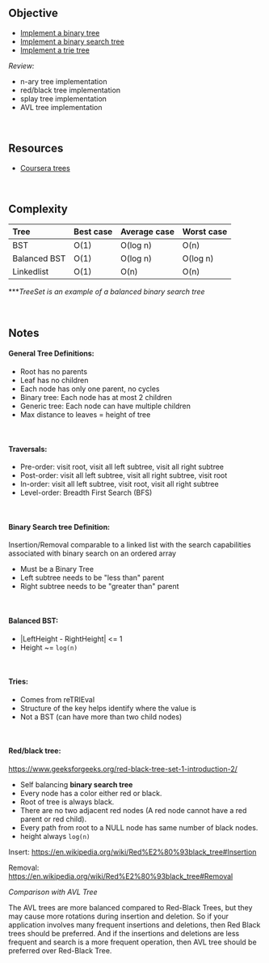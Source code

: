 ## Objective

* [Implement a binary tree](src/main/java/com/github/noconnor/reference/BinaryTree.java)
* [Implement a binary search tree](src/main/java/com/github/noconnor/reference/BinarySearchTree.java)
* [Implement a trie tree](src/main/java/com/github/noconnor/reference/trie/StringTrie.java)

*Review:*
* n-ary tree implementation
* red/black tree implementation
* splay tree implementation
* AVL tree implementation

<br>
 
## Resources

* [Coursera trees](https://www.coursera.org/learn/data-structures-optimizing-performance/lecture/ovovP/core-trees)

<br> 

## Complexity

| Tree | Best case | Average case | Worst case |
|:-----|:----------|:-------------|:-----------|
| BST           | O(1)      | O(log n) | O(n)       |
| Balanced BST  | O(1)      | O(log n) | O(log n)   |
| Linkedlist    | O(1)      | O(n)     | O(n)       |


***_TreeSet is an example of a balanced binary search tree_

<br> 

## Notes

#### General Tree Definitions:

* Root has no parents
* Leaf has no children
* Each node has only one parent, no cycles
* Binary tree: Each node has at most 2 children
* Generic tree: Each node can have multiple children
* Max distance to leaves = height of tree

<br> 

#### Traversals:

* Pre-order: visit root, visit all left subtree, visit all right subtree
* Post-order: visit all left subtree, visit all right subtree, visit root
* In-order: visit all left subtree, visit root, visit all right subtree
* Level-order: Breadth First Search (BFS)

<br> 

#### Binary Search tree Definition:

Insertion/Removal comparable to a linked list with the search capabilities associated with binary search on an ordered array 

* Must be a Binary Tree
* Left subtree needs to be "less than" parent
* Right subtree needs to be "greater than" parent

<br> 

#### Balanced BST:

* |LeftHeight - RightHeight| <= 1
* Height ~= `log(n)` 

<br> 

#### Tries:

* Comes from reTRIEval
* Structure of the key helps identify where the value is
* Not a BST (can have more than two child nodes)

<br> 

#### Red/black tree:

https://www.geeksforgeeks.org/red-black-tree-set-1-introduction-2/
 
* Self balancing **binary search tree**
* Every node has a color either red or black.
* Root of tree is always black.
* There are no two adjacent red nodes (A red node cannot have a red parent or red child).
* Every path from root to a NULL node has same number of black nodes.
* height always `log(n)`

Insert: https://en.wikipedia.org/wiki/Red%E2%80%93black_tree#Insertion

Removal: https://en.wikipedia.org/wiki/Red%E2%80%93black_tree#Removal


*Comparison with AVL Tree*

The AVL trees are more balanced compared to Red-Black Trees, but they may cause more rotations during insertion and deletion. 
So if your application involves many frequent insertions and deletions, then Red Black trees should be preferred. 
And if the insertions and deletions are less frequent and search is a more frequent operation, then AVL tree should be preferred over Red-Black Tree.
